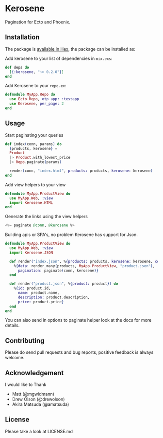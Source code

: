 # Kerosene

Pagination for Ecto and Phoenix.


## Installation

The package is [available in Hex](https://hex.pm/packages/kerosene), the package can be installed as:

Add kerosene to your list of dependencies in `mix.exs`:
```elixir
def deps do
  [{:kerosene, "~> 0.2.0"}]
end
```

Add Kerosene to your `repo.ex`:
```elixir
defmodule MyApp.Repo do
  use Ecto.Repo, otp_app: :testapp
  use Kerosene, per_page: 2
end
```

## Usage
Start paginating your queries 
```elixir
def index(conn, params) do
  {products, kerosene} = 
  Product
  |> Product.with_lowest_price
  |> Repo.paginate(params)

  render(conn, "index.html", products: products, kerosene: kerosene)
end
```

Add view helpers to your view 
```elixir
defmodule MyApp.ProductView do
  use MyApp.Web, :view
  import Kerosene.HTML
end
```

Generate the links using the view helpers
```elixir
<%= paginate @conn, @kerosene %>
```

Building apis or SPA's, no problem Kerosene has support for Json.

```elixir
defmodule MyApp.ProductView do
  use MyApp.Web, :view
  import Kerosene.JSON

  def render("index.json", %{products: products, kerosene: kerosene, conn: conn}) do
    %{data: render_many(products, MyApp.ProductView, "product.json"),
      pagination: paginate(conn, kerosene)}
  end

  def render("product.json", %{product: product}) do
    %{id: product.id,
      name: product.name,
      description: product.description,
      price: product.price}
  end
end
```


You can also send in options to paginate helper look at the docs for more details.

## Contributing
	
Please do send pull requests and bug reports, positive feedback is always welcome.


## Acknowledgement

I would like to Thank

* Matt (@mgwidmann)
* Drew Olson (@drewolson)
* Akira Matsuda (@amatsuda)

## License

Please take a look at LICENSE.md
